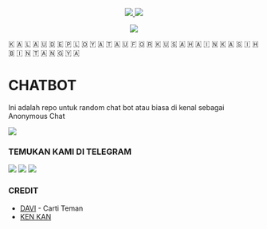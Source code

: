 <p align="center">
  <a href="https://github.com/kenkannih/Chatbot/fork">
    <img src="https://img.shields.io/github/forks/kenkannih/Chatbot?label=Fork&style=social">
    
  </a>
  <a href="https://github.com/kenkannih/Chatbot">
    <img src="https://img.shields.io/github/stars/kenkannih/Chatbot?style=social">
  </a>
</p>  

<p align="center">
<img src="https://telegra.ph/file/1354c3253eb2bf185d28f.jpg">
<p>

🇰 🇦 🇱 🇦 🇺   🇩 🇪 🇵 🇱 🇴 🇾   🇦 🇹 🇦 🇺   🇫 🇴 🇷 🇰   🇺 🇸 🇦 🇭 🇦 🇮 🇳   🇰 🇦 🇸 🇮 🇭   🇧 🇮 🇳 🇹 🇦 🇳 🇬   🇾 🇦

# CHATBOT

Ini adalah repo untuk random chat bot atau biasa di kenal sebagai Anonymous Chat

<b>
<a href="https://heroku.com/deploy?template=https://github.com/kenkannih/Chatbot"><img src="https://img.shields.io/badge/BIKIN CUK DI HEROKU-blue?style=badge&logo=heroku"/></a>
</b>

### TEMUKAN KAMI DI TELEGRAM

<a href="https://t.me/kenkanasw"><img src="https://img.shields.io/badge/OWNER KAN-blue?style=for-the-badge&logo=Telegram" /></a>
<a href="https://t.me/musikkugroup"><img src="https://img.shields.io/badge/SUPPORT GROUP-black?style=for-the-badge&logo=Telegram" /></a>
<a href="https://t.me/Ngobrolprivatbot"><img src="https://img.shields.io/badge/PRIVAT CHAT BOT-red?style=for-the-badge&logo=Telegram" /></a>



### CREDIT

* [DAVI](https://github.com/davi78/chatbotdavi) - Carti Teman
* [KEN KAN](https://github.com/kenkannih/Chatbot)



